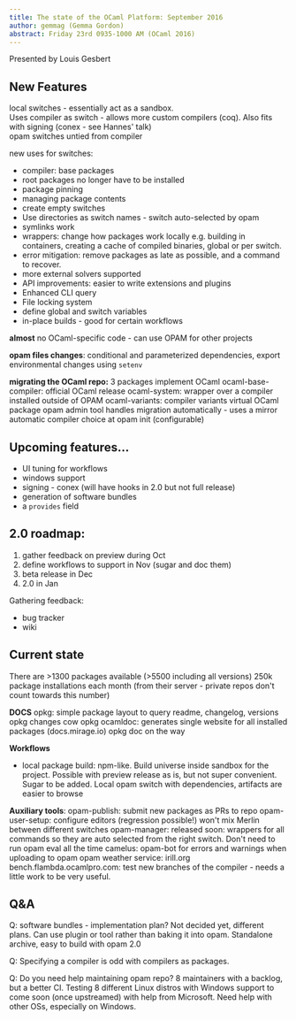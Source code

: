 ```yaml
---
title: The state of the OCaml Platform: September 2016
author: gemmag (Gemma Gordon)
abstract: Friday 23rd 0935-1000 AM (OCaml 2016)
---
```


Presented by Louis Gesbert

## New Features
local switches - essentially act as a sandbox.  
Uses compiler as switch - allows more custom compilers (coq). Also fits with signing (conex - see Hannes' talk)  
opam switches untied from compiler  

new uses for switches:

- compiler: base packages
- root packages no longer have to be installed
- package pinning
- managing package contents
- create empty switches
- Use directories as switch names - switch auto-selected by opam  
- symlinks work  
- wrappers: change how packages work locally e.g. building in containers, creating a cache of compiled binaries, global or per switch.
- error mitigation: remove packages as late as possible, and a command to recover.
- more external solvers supported
- API improvements: easier to write extensions and plugins
- Enhanced CLI query
- File locking system
- define global and switch variables
- in-place builds - good for certain workflows

**almost** no OCaml-specific code - can use OPAM for other projects

**opam files changes**: conditional and parameterized dependencies, export environmental changes using `setenv`

**migrating the OCaml repo:**
3 packages implement OCaml
ocaml-base-compiler: official OCaml release
ocaml-system: wrapper over a compiler installed outside of OPAM
ocaml-variants: compiler variants
virtual OCaml package
opam admin tool handles migration automatically - uses a mirror
automatic compiler choice at opam init (configurable)

## Upcoming features...
- UI tuning for workflows
- windows support
- signing - conex (will have hooks in 2.0 but not full release)
- generation of software bundles
- a `provides` field

## 2.0 roadmap:
1) gather feedback on preview during Oct
2) define workflows to support in Nov (sugar and doc them)
3) beta release in Dec
4) 2.0 in Jan

Gathering feedback:
- bug tracker
- wiki

## Current state

There are >1300 packages available (>5500 including all versions)
250k package installations each month (from their server - private repos don't count towards this number)

**DOCS**
opkg: simple package layout to query readme, changelog, versions
opkg changes cow
opkg ocamldoc: generates single website for all installed packages (docs.mirage.io)
opkg doc on the way

**Workflows**
- local package build: npm-like. Build universe inside sandbox for the project. Possible with preview release as is, but not super convenient. Sugar to be added. Local opam switch with dependencies, artifacts are easier to browse

**Auxiliary tools**:
opam-publish: submit new packages as PRs to repo
opam-user-setup: configure editors (regression possible!) won't mix Merlin between different switches
opam-manager: released soon: wrappers for all commands so they are auto selected from the right switch. Don't need to run opam eval all the time
camelus: opam-bot for errors and warnings when uploading to opam
opam weather service: irill.org
bench.flambda.ocamlpro.com: test new branches of the compiler - needs a little work to be very useful.

## Q&A

Q: software bundles - implementation plan? Not decided yet, different plans. Can use plugin or tool rather than baking it into opam. Standalone archive, easy to build with opam 2.0

Q: Specifying a compiler is odd with compilers as packages.

Q: Do you need help maintaining opam repo? 8 maintainers with a backlog, but a better CI. Testing 8 different Linux distros with Windows support to come soon (once upstreamed) with help from Microsoft. Need help with other OSs, especially on Windows.
